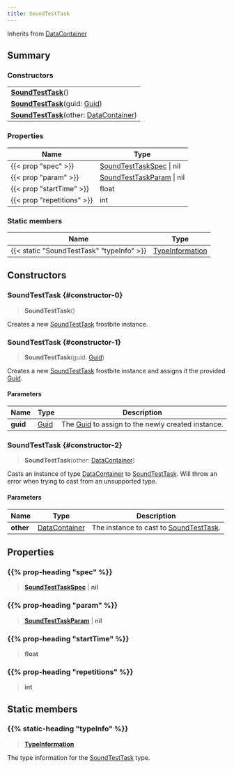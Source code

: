 ```yaml
---
title: SoundTestTask
---
```


Inherits from [DataContainer](/vext/ref/shared/type/datacontainer)

## Summary

### Constructors

|  |
| --- |
| **[SoundTestTask](#constructor-0)**() |
| **[SoundTestTask](#constructor-1)**(guid: [Guid](/vext/ref/shared/type/guid)) |
| **[SoundTestTask](#constructor-2)**(other: [DataContainer](/vext/ref/shared/type/datacontainer)) |

### Properties

| Name | Type |
| ---- | ---- |
| {{< prop "spec" >}} | [SoundTestTaskSpec](/vext/ref/fb/soundtesttaskspec) \| nil |
| {{< prop "param" >}} | [SoundTestTaskParam](/vext/ref/fb/soundtesttaskparam) \| nil |
| {{< prop "startTime" >}} | float |
| {{< prop "repetitions" >}} | int |

### Static members

| Name | Type |
| ---- | ---- |
| {{< static "SoundTestTask" "typeInfo" >}} | [TypeInformation](/vext/ref/shared/type/typeinformation) |

## Constructors

### SoundTestTask {#constructor-0}

> **SoundTestTask**()

Creates a new [SoundTestTask](/vext/ref/fb/soundtesttask) frostbite instance.

### SoundTestTask {#constructor-1}

> **SoundTestTask**(guid: [Guid](/vext/ref/shared/type/guid))

Creates a new [SoundTestTask](/vext/ref/fb/soundtesttask) frostbite instance and assigns it the provided [Guid](/vext/ref/shared/type/guid).

#### Parameters

| Name | Type | Description |
| ---- | ---- | ----------- |
| **guid** | [Guid](/vext/ref/shared/type/guid) | The [Guid](/vext/ref/shared/type/guid) to assign to the newly created instance. |

### SoundTestTask {#constructor-2}

> **SoundTestTask**(other: [DataContainer](/vext/ref/shared/type/datacontainer))

Casts an instance of type [DataContainer](/vext/ref/shared/type/datacontainer) to [SoundTestTask](/vext/ref/fb/soundtesttask). Will throw an error when trying to cast from an unsupported type.

#### Parameters

| Name | Type | Description |
| ---- | ---- | ----------- |
| **other** | [DataContainer](/vext/ref/shared/type/datacontainer) | The instance to cast to [SoundTestTask](/vext/ref/fb/soundtesttask). |

## Properties

### {{% prop-heading "spec" %}}

> **[SoundTestTaskSpec](/vext/ref/fb/soundtesttaskspec)** \| **nil**

### {{% prop-heading "param" %}}

> **[SoundTestTaskParam](/vext/ref/fb/soundtesttaskparam)** \| **nil**

### {{% prop-heading "startTime" %}}

> **float**

### {{% prop-heading "repetitions" %}}

> **int**

## Static members

### {{% static-heading "typeInfo" %}}

> **[TypeInformation](/vext/ref/shared/type/typeinformation)**

The type information for the [SoundTestTask](/vext/ref/fb/soundtesttask) type.

